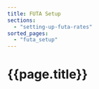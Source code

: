 ```yaml
---
title: FUTA Setup
sections:
  - "setting-up-futa-rates"
sorted_pages:
  - "futa_setup"
---
```

# {{page.title}}
